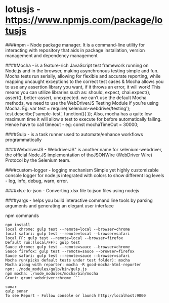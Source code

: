 # lotusjs - https://www.npmjs.com/package/lotusjs

####npm -
Node package manager. It is a command-line utility for interacting with repository that aids in package installation, version management and dependency management

####Mocha - 
is a feature-rich JavaScript test framework running on Node.js and in the browser, making asynchronous testing simple and fun. Mocha tests run serially, allowing for flexible and accurate reporting, while mapping uncaught exceptions to the correct test cases & Mocha allows you to use any assertion library you want, if it throws an error, it will work! This means you can utilize libraries such as: should, expect, chai.expect(), assert(), better-assert, unexpected.
we can’t use the default Mocha methods, we need to use the WebDriverJS Testing Module if you’re using Mocha. Eg: var test = require('selenium-webdriver/testing'); test.describe('sample-test', function(){ )};
Also, mocha has a quite low maximum time it will allow a test to execute for before automatically failing. Hence have to call timeout - eg: const mochaTimeOut = 30000;

####Gulp - 
is a task runner used to automate/enhance workflows programmatically 

####WebdriverJS - 
WebdriverJS" is another name for selenium-webdriver, the official Node.JS implementation of theJSONWire (WebDriver Wire) Protocol by the Selenium team.

####custom-logger - 
logging mechanism Simple yet highly customizable console logger for node.js integrated with colors to show different log levels - log, info, debug, warn, error.

####xlsx-to-json - 
Converting xlsx file to json files using nodejs

####yargs - 
helps you build interactive command line tools by parsing arguments and generating an elegant user interface


npm commands
```properties
npm install
local chrome: gulp test --remote=local --browser=chrome
local safari: gulp test --remote=local --browser=safari
local FF: gulp test --remote=local --browser=firefox
Default run:(local/FF): gulp test
Sauce chrome: gulp test --remote=sauce --browser=chrome
Sauce firefox: gulp test --remote=sauce --browser=firefox
Sauce safari: gulp test --remote=sauce --browser=safari
Mocha run(picks default tests under test folder): mocha
Mocha along with reporter: mocha -R good-mocha-html-reporter
npm: ./node_modules/gulp/bin/gulp.js
npm mocha: ./node_modules/mocha/bin/mocha
Grunt: grunt webdriver:chrome ```

sonar
gulp sonar
To see Report - Follow console or launch http://localhost:9000

